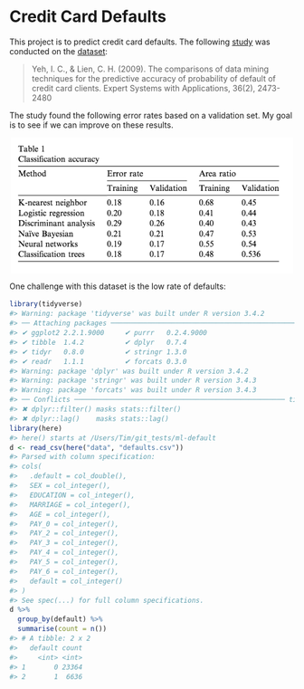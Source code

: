 
<!-- README.md is generated from README.Rmd. Please edit that file -->
Credit Card Defaults
====================

This project is to predict credit card defaults. The following [study](https://github.com/wangzongyan/Default-of-credit-card-clients-Data-Project/blob/master/The%20comparisons%20of%20data%20mining%20techniques%20for%20the%20predictive%20accuracy%20of%20probability%20of%20default%20of%20credit%20card%20clients.pdf) was conducted on the [dataset](https://archive.ics.uci.edu/ml/datasets/default+of+credit+card+clients):

> Yeh, I. C., & Lien, C. H. (2009). The comparisons of data mining techniques for the predictive accuracy of probability of default of credit card clients. Expert Systems with Applications, 36(2), 2473-2480

The study found the following error rates based on a validation set. My goal is to see if we can improve on these results.

<img src="paper-error-rates.png" width="500px" style="display: block; margin: auto;" />

One challenge with this dataset is the low rate of defaults:

``` r
library(tidyverse)
#> Warning: package 'tidyverse' was built under R version 3.4.2
#> ── Attaching packages ───────────────────────────────────────────────── tidyverse 1.2.1 ──
#> ✔ ggplot2 2.2.1.9000     ✔ purrr   0.2.4.9000
#> ✔ tibble  1.4.2          ✔ dplyr   0.7.4     
#> ✔ tidyr   0.8.0          ✔ stringr 1.3.0     
#> ✔ readr   1.1.1          ✔ forcats 0.3.0
#> Warning: package 'dplyr' was built under R version 3.4.2
#> Warning: package 'stringr' was built under R version 3.4.3
#> Warning: package 'forcats' was built under R version 3.4.3
#> ── Conflicts ──────────────────────────────────────────────────── tidyverse_conflicts() ──
#> ✖ dplyr::filter() masks stats::filter()
#> ✖ dplyr::lag()    masks stats::lag()
library(here)
#> here() starts at /Users/Tim/git_tests/ml-default
d <- read_csv(here("data", "defaults.csv"))
#> Parsed with column specification:
#> cols(
#>   .default = col_double(),
#>   SEX = col_integer(),
#>   EDUCATION = col_integer(),
#>   MARRIAGE = col_integer(),
#>   AGE = col_integer(),
#>   PAY_0 = col_integer(),
#>   PAY_2 = col_integer(),
#>   PAY_3 = col_integer(),
#>   PAY_4 = col_integer(),
#>   PAY_5 = col_integer(),
#>   PAY_6 = col_integer(),
#>   default = col_integer()
#> )
#> See spec(...) for full column specifications.
d %>%
  group_by(default) %>%
  summarise(count = n())
#> # A tibble: 2 x 2
#>   default count
#>     <int> <int>
#> 1       0 23364
#> 2       1  6636
```
